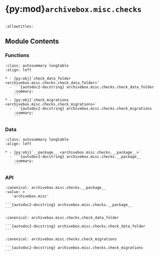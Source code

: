 # {py:mod}`archivebox.misc.checks`

```{py:module} archivebox.misc.checks
```

```{autodoc2-docstring} archivebox.misc.checks
:allowtitles:
```

## Module Contents

### Functions

````{list-table}
:class: autosummary longtable
:align: left

* - {py:obj}`check_data_folder <archivebox.misc.checks.check_data_folder>`
  - ```{autodoc2-docstring} archivebox.misc.checks.check_data_folder
    :summary:
    ```
* - {py:obj}`check_migrations <archivebox.misc.checks.check_migrations>`
  - ```{autodoc2-docstring} archivebox.misc.checks.check_migrations
    :summary:
    ```
````

### Data

````{list-table}
:class: autosummary longtable
:align: left

* - {py:obj}`__package__ <archivebox.misc.checks.__package__>`
  - ```{autodoc2-docstring} archivebox.misc.checks.__package__
    :summary:
    ```
````

### API

````{py:data} __package__
:canonical: archivebox.misc.checks.__package__
:value: >
   'archivebox.misc'

```{autodoc2-docstring} archivebox.misc.checks.__package__
```

````

````{py:function} check_data_folder() -> None
:canonical: archivebox.misc.checks.check_data_folder

```{autodoc2-docstring} archivebox.misc.checks.check_data_folder
```
````

````{py:function} check_migrations()
:canonical: archivebox.misc.checks.check_migrations

```{autodoc2-docstring} archivebox.misc.checks.check_migrations
```
````
